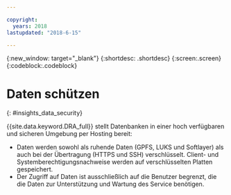 ```yaml
---

copyright:
  years: 2018
lastupdated: "2018-6-15"

---
```


{:new_window: target="_blank"}
{:shortdesc: .shortdesc}
{:screen:.screen}
{:codeblock:.codeblock}


# Daten schützen    
{: #insights_data_security}  

{{site.data.keyword.DRA_full}} stellt Datenbanken in einer hoch verfügbaren und sicheren Umgebung per Hosting bereit:
   * Daten werden sowohl als ruhende Daten (GPFS, LUKS und Softlayer) als auch bei der Übertragung (HTTPS und SSH) verschlüsselt. Client- und Systemberechtigungsnachweise werden auf verschlüsselten Platten gespeichert.
   * Der Zugriff auf Daten ist ausschließlich auf die Benutzer begrenzt, die die Daten zur Unterstützung und Wartung des Service benötigen.
